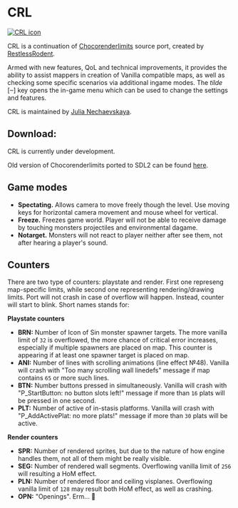 # CRL

[![CRL icon](https://github.com/JNechaevsky/ChocoRenderLimits/blob/master/data/doom.png)](https://github.com/JNechaevsky/ChocoRenderLimits)

CRL is a continuation of [Chocorenderlimits](https://doomwiki.org/wiki/Chocorenderlimits) source port, created by [RestlessRodent](https://doomwiki.org/wiki/RestlessRodent). 

Armed with new features, QoL and technical improvements, it provides the ability to assist mappers in creation of Vanilla compatible maps, as well as checking some specific scenarios via additional ingame modes. The _tilde_ [<kbd>~</kbd>] key opens the in-game menu which can be used to change the settings and features.

CRL is maintained by [Julia Nechaevskaya](mailto:julia.nechaevskaya@live.com).

## Download:

CRL is currently under development.

Old version of Chocorenderlimits ported to SDL2 can be found [here](https://github.com/JNechaevsky/ChocoRenderLimits/releases/tag/1.0).

## Game modes

* **Spectating.** Allows camera to move freely though the level. Use moving keys for horizontal camera movement and mouse wheel for vertical.
* **Freeze.** Freezes game world. Player will not be able to receive damage by touching monsters projectiles and environmental dagame.
* **Notarget.** Monsters will not react to player neither after see them, not after hearing a player's sound.

## Counters

There are two type of counters: playstate and render. First one represeng map-specific limits, while second one representing rendering/drawing limits. Port will not crash in case of overflow will happen. Instead, counter will start to blink. Short names stands for:

**Playstate counters**

* **BRN:** Number of Icon of Sin monster spawner targets. The more vanilla limit of `32` is overflowed, the more chance of critical error increases, especially if multiple spawners are placed on map. This counter is appearing if at least one spawner target is placed on map.
* **ANI:** Number of lines with scrolling animations (line effect №48). Vanilla will crash with "Too many scrolling wall linedefs" message if map contains `65` or more such lines.
* **BTN:** Number buttons pressed in simultaneously. Vanilla will crash with "P_StartButton: no button slots left!" message if more than `16` plats will be pressed in one second.
* **PLT:** Number of active of in-stasis platforms. Vanilla will crash with "P_AddActivePlat: no more plats!" message if more than `30` plats will be active.

**Render counters**

* **SPR:** Number of rendered sprites, but due to the nature of how engine handles them, not all of them might be really visible.
* **SEG:** Number of rendered wall segments. Overflowing vanilla limit of `256` will resulting a HoM effect.
* **PLN:** Number of rendered floor and ceiling visplanes. Overflowing vanilla limit of `128` may result both HoM effect, as well as crashing.
* **OPN:** "Openings". Erm... 🤔

